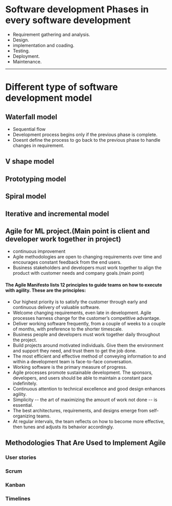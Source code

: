 # Software development Phases in every software development
 * Requirement gathering and analysis.
 * Design.
 * implementation and coading.
 * Testing.
 * Deployment.
 * Maintenance.
-------
# Different type of software development model
## Waterfall model
* Sequential flow
* Development process begins only if the previous phase is complete.
* Doesnt define the process to go back to the previous phase to handle changes in requirement.
## V shape model
## Prototyping model
## Spiral model
## Iterative and incremental model
## Agile for ML project.(Main point is client and developer work together in project)
* continuous improvement
* Agile methodologies are open to changing requirements over time and encourages constant feedback from the end users.
*  Business stakeholders and developers must work together to align the product with customer needs and company goals.(main point)

#### The Agile Manifesto lists 12 principles to guide teams on how to execute with agility. These are the principles:
* Our highest priority is to satisfy the customer through early and continuous delivery of valuable software.
* Welcome changing requirements, even late in development. Agile processes harness change for the customer’s competitive advantage.
* Deliver working software frequently, from a couple of weeks to a couple of months, with preference to the shorter timescale.
* Business people and developers must work together daily throughout the project.
* Build projects around motivated individuals. Give them the environment and support they need, and trust them to get the job done.
* The most efficient and effective method of conveying information to and within a development team is face-to-face conversation.
* Working software is the primary measure of progress.
* Agile processes promote sustainable development. The sponsors, developers, and users should be able to maintain a constant pace indefinitely.
* Continuous attention to technical excellence and good design enhances agility.
* Simplicity -- the art of maximizing the amount of work not done -- is essential.
* The best architectures, requirements, and designs emerge from self-organizing teams.
* At regular intervals, the team reflects on how to become more effective, then tunes and adjusts its behavior accordingly. 

## Methodologies That Are Used to Implement Agile

### User stories 
### Scrum
### Kanban
### Timelines

